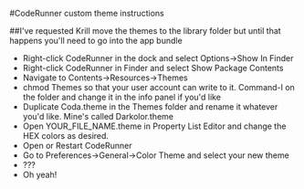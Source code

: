 #CodeRunner custom theme instructions

##I've requested Krill move the themes to the library folder but until that happens you'll need to go into the app bundle


* Right-click CodeRunner in the dock and select Options->Show In Finder
* Right-click CodeRunner in Finder and select Show Package Contents
* Navigate to Contents->Resources->Themes
* chmod Themes so that your user account can write to it. Command-I on the folder and change it in the info panel if you'd like
* Duplicate Coda.theme in the Themes folder and rename it whatever you'd like. Mine's called Darkolor.theme
* Open YOUR_FILE_NAME.theme in Property List Editor and change the HEX colors as desired. 
* Open or Restart CodeRunner
* Go to Preferences->General->Color Theme and select your new theme
* ???
* Oh yeah!
